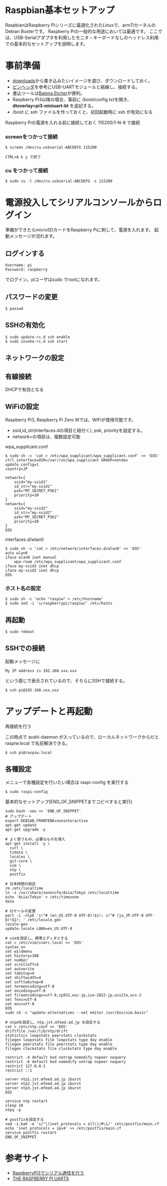 # Raspbian基本セットアップ

RaspbianはRaspberry Piシリーズに最適化されたLinuxで、arm7lカーネルのDebian Busterです。
Raspberry Piの一般的な用途においては最適です。
ここでは、USB-Serialアダプタを利用したモニタ・キーボードなしのヘッドレス利用での基本的なセットアップを説明します。

# 事前準備

* [downloads](https://www.raspberrypi.org/downloads/)から書き込みたいイメージを選び、ダウンロードしておく。
* [ピンヘッダ](../pinheader)を参考にUSB-UARTモジュールと結線し、接続する。
* 書込ツールは[Balena Etcher](https://www.balena.io/etcher/)が便利。
* Raspberry Pi3以降の場合、事前に /boot/config.txtを開き、**dtoverlay=pi3-miniuart-bt** を追記する。
* /boot に ssh ファイルを作っておくと、初回起動時に ssh が有効になる

Raspberry Piの電源を入れる前に接続しておく
115200/1-N-8 で接続

### screenをつかって接続

	$ screen /dev/cu.usbserial-ABCDEFG 115200

	CTRL+A k y で終了

### cu をつかって接続

	$ sudo cu -l /dev/cu.usbserial-ABCDEFG -s 115200

# 電源投入してシリアルコンソールからログイン

準備ができたらmicroSDカードをRaspberry Piに刺して、電源を入れます。
起動メッセージが流れます。

## ログインする

	Username: pi
	Password: raspberry

でログイン。piユーザはsudo でrootになれます。

## パスワードの変更

	$ passwd

## SSHの有効化

	$ sudo update-rc.d ssh enable
	$ sudo invoke-rc.d ssh start

## ネットワークの設定

## 有線接続

DHCPで有効となる 

## WiFiの設定

Raspberry Pi3, Raspberry Pi Zero Wでは、WiFiが使用可能です。

* ssid,id_str(interfaces.dの項目と紐付く), psk, priorityを設定する。
* network=の項目は、複数設定可能

wpa_supplicant.conf

	$ sudo sh -c 'cat > /etc/wpa_supplicant/wpa_supplicant.conf' << 'EOS'
	ctrl_interface=DIR=/var/run/wpa_supplicant GROUP=netdev
	update_config=1
	country=JP
	
	network={
	    ssid="my-ssid1"
	    id_str="my-ssid1"
	    psk="MY_SECRET_PSK1"
	    priority=10
	}
	network={
	    ssid="my-ssid2"
	    id_str="my-ssid2"
	    psk="MY_SECRET_PSK2"
	    priority=20
	}
	EOS

interfaces.d/wlan0

	$ sudo sh -c 'cat > /etc/network/interfaces.d/wlan0' << 'EOS'
	auto wlan0
	iface wlan0 inet manual
		wpa-roam /etc/wpa_supplicant/wpa_supplicant.conf
	iface my-ssid1 inet dhcp	
	iface my-ssid2 inet dhcp	
	EOS

### ホスト名の設定

	$ sudo sh -c 'echo "raspiw" > /etc/hostname'
	$ sudo sed -i 's/raspberrypi/raspiw/' /etc/hosts

## 再起動

	$ sudo reboot

## SSHでの接続

起動メッセージに

	My IP address is 192.168.xxx.xxx

という感じで表示されているので、そちらにSSHで接続する。

	$ ssh pi@192.168.xxx.xxx

# アップデートと再起動

再接続を行う

この時点で avahi-daemon が入っているので、ローカルネットワークからだと raspiw.local で名前解決できる。

	$ ssh pi@raspiw.local

## 各種設定

メニューで各種設定を行いたい場合は raspi-config を実行する

	$ sudo raspi-config

基本的なセットアップ(END_OF_SNIPPETまでコピペすると実行)

	sudo bash -xeu << 'END_OF_SNIPPET'
	# アップデート
	export DEBIAN_FRONTEND=noninteractive
	apt-get update
	apt-get upgrade -y
	
	# よく使うもの、必要なものを導入
	apt-get install -y \
	  curl \
	  tzdata \
	  locales \
	  git-core \
	  vim \
	  ntp \
	  postfix
	
	# 日本時間の設定
	rm /etc/localtime
	ln -s /usr/share/zoneinfo/Asia/Tokyo /etc/localtime
	echo 'Asia/Tokyo' > /etc/timezone
	date
	
	# ロケールの変更
	perl -i -nlpE 's!^# (en_US.UTF-8 UTF-8)!$1!; s!^# (ja_JP.UTF-8 UTF-8)!$1!; ' /etc/locale.gen
	locale-gen
	update-locale LANG=en_US.UTF-8
	
	# vimを設定し、標準エディタとする
	cat > /etc/vim/vimrc.local << 'EOS'
	syntax on
	set wildmenu
	set history=100
	set number
	set scrolloff=5
	set autowrite
	set tabstop=4
	set shiftwidth=4
	set softtabstop=0
	set termencoding=utf-8
	set encoding=utf-8
	set fileencodings=utf-8,cp932,euc-jp,iso-2022-jp,ucs2le,ucs-2
	set fenc=utf-8
	set enc=utf-8
	EOS
	sudo sh -c "update-alternatives --set editor /usr/bin/vim.basic"
	
	# ntpdを設定し、ntp.jst.mfeed.ad.jp を設定する
	cat > /etc/ntp.conf << 'EOS'
	driftfile /var/lib/ntp/drift
	statistics loopstats peerstats clockstats
	filegen loopstats file loopstats type day enable
	filegen peerstats file peerstats type day enable
	filegen clockstats file clockstats type day enable
	
	restrict -4 default kod notrap nomodify nopeer noquery
	restrict -6 default kod nomodify notrap nopeer noquery
	restrict 127.0.0.1 
	restrict ::1
	
	server ntp1.jst.mfeed.ad.jp iburst
	server ntp2.jst.mfeed.ad.jp iburst
	server ntp3.jst.mfeed.ad.jp iburst
	EOS
	
	service ntp restart
	sleep 10
	ntpq -p
	
	# postfixを設定する
	sed -i.bak -e 's/^\(inet_protocols = all\)/#\1/' /etc/postfix/main.cf
	echo 'inet_protocols = ipv4' >> /etc/postfix/main.cf
	service postfix restart
	END_OF_SNIPPET

# 参考サイト

* [RaspberryPi3でシリアル通信を行う](https://qiita.com/yamamotomanabu/items/33b6cf0d450051d33d41)
* [THE RASPBERRY PI UARTS](https://www.raspberrypi.org/documentation/configuration/uart.md)

